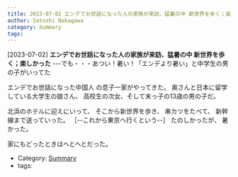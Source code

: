 ```yaml
---
title: 2023-07-02 エンデでお世話になった人の家族が来訪、猛暑の中 新世界を歩く；楽しかった ---でも・・・あつい！暑い！「エンデより暑い」と中学生の男の子がいってた
author: Satoshi Nakagawa
category: Summary
tags: 
---
```


[2023-07-02] **エンデでお世話になった人の家族が来訪、猛暑の中 新世界を歩く；楽しかった**  ---でも・・・あつい！暑い！「エンデより暑い」と中学生の男の子がいってた

 エンデでお世話になった中国人
の息子一家がやってきた。
奥さんと日本に留学している大学生の娘さん、
高校生の次女、そして末っ子の13歳の男の子だ。

北浜のホテルに迎えにいって、
そこから新世界を歩き、
串カツをたべて、
新幹線まで送っていった。
［--これから東京へ行くという--］
たのしかったが、
暑かった。

 家にもどったときはへとへとだった。

- Category: [Summary](https://merapano.github.io/categories.html#Summary)
- tags: 
